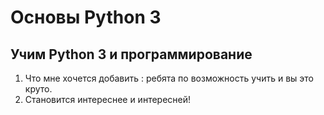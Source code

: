 # Основы Python 3 

## Учим  Python 3  и  программирование
1) Что мне хочется добавить : ребята по  возможность учить и вы это круто.
2) Становится интереснее и интересней!
